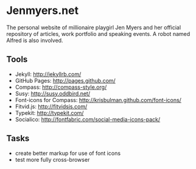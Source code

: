 # Jenmyers.net

The personal website of millionaire playgirl Jen Myers and her official repository of articles, work portfolio and speaking events. A robot named Alfred is also involved.

## Tools

- Jekyll: http://jekyllrb.com/
- GitHub Pages: http://pages.github.com/
- Compass: http://compass-style.org/
- Susy: http://susy.oddbird.net/
- Font-icons for Compass: http://krisbulman.github.com/font-icons/
- Fitvid.js: http://fitvidsjs.com/
- Typekit: http://typekit.com/
- Socialico: http://fontfabric.com/social-media-icons-pack/

## Tasks

- create better markup for use of font icons
- test more fully cross-browser
